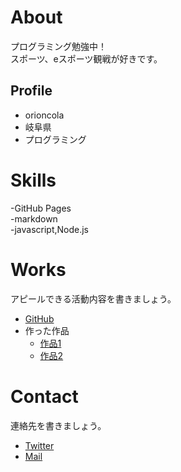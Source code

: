# About
プログラミング勉強中！  
スポーツ、eスポーツ観戦が好きです。  

## Profile
- orioncola  
- 岐阜県  
- プログラミング  

# Skills
-GitHub Pages  
-markdown  
-javascript,Node.js

# Works
アピールできる活動内容を書きましょう。
- [GitHub](GitHubのURL)  
- 作った作品
  - [作品1](作品1のURL)
  - [作品2](作品2のURL)

# Contact
連絡先を書きましょう。
- [Twitter](TwitterプロフィールのURL)  
- [Mail](mailto:メールアドレス)

